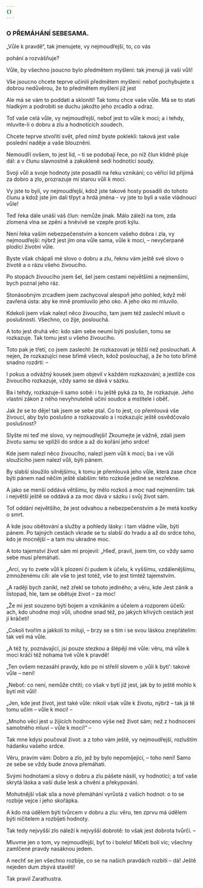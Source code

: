 ```yaml
---
{}
---
```


### O PŘEMÁHÁNÍ SEBESAMA.

„Vůle k pravdě“, tak jmenujete, vy nejmoudřejší, to, co vás

pohání a rozvášňuje? 

Vůle, by všechno jsoucno bylo předmětem myšlení: tak jmenuji já vaši vůli!

Vše jsoucno chcete teprve učinili předmětem myšlení: neboť pochybujete s dobrou nedůvěrou, že to předmětem myšlení již jest

Ale má se vám to poddati a sklonití! Tak tomu chce vaše vůle. Má se to stati hladkým a podrobiti se duchu jakožto jeho zrcadlo a odraz.

Toť vaše celá vůle, vy nejmoudřejší, neboť jest to vůle k moci; a i tehdy, mluvíte-li o dobru a zlu a hodnotících soudech.

Chcete teprve stvořiti svět, před nímž byste poklekli: taková jest vaše poslední naděje a vaše blouznění.

Nemoudří ovšem, to jest lid, – ti se podobají řece, po níž člun klidně pluje dál: a v člunu slavnostně a zakukleně sedí hodnotící soudy.

Svoji vůli a svoje hodnoty jste posadili na řeku vznikání; co věřící lid přijímá za dobro a zlo, prozrazuje mi starou vůli k moci. 

Vy jste to byli, vy nejmoudřejší, kdož jste takové hosty posadili do tohoto člunu a kdož jste jim dali třpyt a hrdá jména - vy jste to byli a vaše vládnoucí vůle! 

Teď řeka dále unáší váš člun: nemůže jinak. Málo záleží na tom, zda zlomená vlna se zpění a hněvivě se vzepře proti kýlu. 

Není řeka vaším nebezpečenstvím a koncem vašeho dobra i zla, vy nejmoudřejší: nýbrž jest jím ona vůle sama, vůle k moci, – nevyčerpaně plodící životní vůle. 

Byste však chápali mé slovo o dobru a zlu, řeknu vám ještě své slovo o životě a o rázu všeho živoucího. 

Po stopách živoucího jsem šel, šel jsem cestami největšími a nejmenšími, bych poznal jeho ráz. 

Stonásobným zrcadlem jsem zachycoval alespoň jeho pohled, když měl zavřená ústa: aby ke mně promluvilo jeho oko. A jeho oko mi mluvilo.

Kdekoli jsem však nalezl něco živoucího, tam jsem též zaslechl mluvit o poslušnosti. Všechno, co žije, poslouchá. 

A toto jest druhá věc: kdo sám sebe neumí býti poslušen, tomu se rozkazuje. Tak tomu jest u všeho živoucího. 

Toto pak je třetí, co jsem zaslechl: že rozkazovati je těžší než poslouchati. A nejen, že rozkazující nese břímě všech, kdož poslouchají, a že ho toto břímě snadno rozdrtí: – 

I pokus a odvážný kousek jsem objevil v každém rozkazování; a jestliže cos živoucího rozkazuje, vždy samo se dává v sázku. 

Ba i tehdy, rozkazuje-li samo sobě: i tu ještě pyká za to, že rozkazuje. Jeho vlastní zákon z něho nevyhnutelně učiní soudce a mstitele i oběť. 

Jak že se to děje! tak jsem se sebe ptal. Co to jest, co přemlouvá vše živoucí, aby bylo poslušno a rozkazovalo a i rozkazujíc ještě osvědčovalo poslušnost? 

Slyšte mi teď mé slovo, vy nejmoudřejší! Zkoumejte je vážně, zdali jsem životu samu se vplížil do srdce a až do kořání jeho srdce! 

Kde jsem nalezl něco živoucího, nalezl jsem vůli k moci; ba i ve vůli sloužícího jsem nalezl vůli, býti pánem. 

By slabší sloužilo silnějšímu, k tomu je přemlouvá jeho vůle, která zase chce býti pánem nad něčím ještě slabším: této rozkoše jediné se nezřekne. 

A jako se menší oddává většímu, by mělo rozkoš a moc nad nejmenším: tak i největší ještě se oddává a za moc dává v sázku i svůj život sám. 

Toť oddání největšího, že jest odvahou a nebezpečenstvím a že metá kostky o smrt. 

A kde jsou obětování a služby a pohledy lásky: i tam vládne vůle, býti pánem. Po tajných cestách vkrade se tu slabší do hradu a až do srdce toho, kdo je mocnější – a tam mu ukradne moc. 

A toto tajemství život sám mi projevil: „Hleď, pravil, jsem tím, co vždy samo sebe musí přemáhati. 

„Arci, vy to zvete vůlí k plození či pudem k účelu, k vyššímu, vzdálenějšímu, zmnoženému cíli: ale vše to jest totéž, vše to jest tímtéž tajemstvím.

„A raději bych zanikl, než zřekl se tohoto jediného; a věru, kde Jest zánik a listopad, hle, tam se obětuje život – za moc!

„Že mi jest souzeno býti bojem a vznikáním a účelem a rozporem účelů: ach, kdo uhodne moji vůli, uhodne snad též, po jakých křivých cestách jest jí kráčeti!

„Cokoli tvořím a jakkoli to miluji, – brzy se s tím i se svou láskou znepřátelím: tak velí má vůle.

„A též ty, poznávající, jsi pouze stezkou a šlépějí mé vůle: věru, má vůle k moci kráčí též nohama tvé vůle k pravdě!

„Ten ovšem nezasáhl pravdy, kdo po ní střelil slovem o ‚vůli k bytí‘: takové vůle – není!

„Neboť: co není, nemůže chtíti; co však v bytí již jest, jak by to ještě mohlo k bytí mít vůli!

„Jen, kde jest život, jest také vůle: nikoli však vůle k životu, nýbrž – tak já tě tomu učím – vůle k moci! –

„Mnoho věcí jest u žijících hodnoceno výše než život sám; než z hodnocení samotného mluví – vůle k moci!“ –

Tak mne kdysi poučoval život: a z toho vám ještě, vy nejmoudřejší, rozluštím hádanku vašeho srdce.

Věru, pravím vám: Dobro a zlo, jež by bylo nepomíjející, – toho není! Samo ze sebe se vždy bude znova přemáhati.

Svými hodnotami a slovy o dobru a zlu pášete násilí, vy hodnotící; a toť vaše skrytá láska a vaší duše lesk a chvění a překypování.

Mohutnější však síla a nové přemáhání vyrůstá z vašich hodnot: o to se rozbije vejce i jeho skořápka.

A kdo má údělem býti tvůrcem v dobru a zlu: věru, ten zprvu má údělem býti ničitelem a rozbíjeti hodnoty.

Tak tedy nejvyšší zlo náleží k nejvyšší dobrotě: to však jest dobrota tvůrčí. –

Mluvme jen o tom, vy nejmoudřejší, byť to i bolelo! Mlčeti bolí víc; všechny zamlčené pravdy nasáknou jedem.

A nechť se jen všechno rozbije, co se na našich pravdách rozbiti – dá! Ještě nejeden dum zbývá stavětí!

  

Tak pravil Zarathustra.
